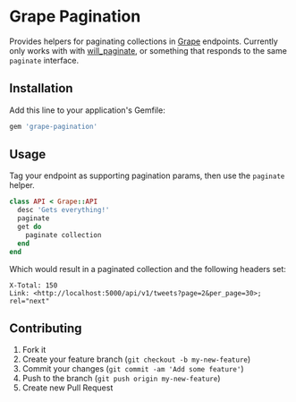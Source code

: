 # Grape Pagination

Provides helpers for paginating collections in [Grape](https://github.com/intridea/grape)
endpoints. Currently only works with with [will\_paginate](https://github.com/mislav/will_paginate),
or something that responds to the same `paginate` interface.

## Installation

Add this line to your application's Gemfile:

```ruby
gem 'grape-pagination'
```

## Usage

Tag your endpoint as supporting pagination params, then use the `paginate`
helper.

```ruby
class API < Grape::API
  desc 'Gets everything!'
  paginate
  get do
    paginate collection
  end
end
```

Which would result in a paginated collection and the following headers set:

```
X-Total: 150
Link: <http://localhost:5000/api/v1/tweets?page=2&per_page=30>; rel="next"
```

## Contributing

1. Fork it
2. Create your feature branch (`git checkout -b my-new-feature`)
3. Commit your changes (`git commit -am 'Add some feature'`)
4. Push to the branch (`git push origin my-new-feature`)
5. Create new Pull Request
